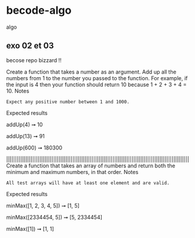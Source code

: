 # becode-algo
 algo

## exo 02 et 03

becose repo bizzard !!

Create a function that takes a number as an argument. Add up all the numbers from 1 to the number you passed to the function. For example, if the input is 4 then your function should return 10 because 1 + 2 + 3 + 4 = 10.
Notes

    Expect any positive number between 1 and 1000.

Expected results

addUp(4) ➞ 10

addUp(13) ➞ 91

addUp(600) ➞ 180300

|||||||||||||||||||||||||||||||||||||||||||||||||||||||||||||||||||||||||||||||||||||||||||||||||||||||||
Create a function that takes an array of numbers and return both the minimum and maximum numbers, in that order.
Notes

    All test arrays will have at least one element and are valid.

Expected results

minMax([1, 2, 3, 4, 5]) ➞ [1, 5]

minMax([2334454, 5]) ➞ [5, 2334454]

minMax([1]) ➞ [1, 1]


